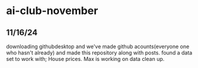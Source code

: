 # ai-club-november

## 11/16/24
downloading githubdesktop and we've made github acounts(everyone one who hasn't already)
and made this repository along with posts. found a data set to work with; House prices. Max is working on data clean up.

